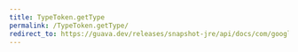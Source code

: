 ```yaml
---
title: TypeToken.getType
permalink: /TypeToken.getType/
redirect_to: https://guava.dev/releases/snapshot-jre/api/docs/com/google/common/reflect/TypeToken.html#getType--
---
```

